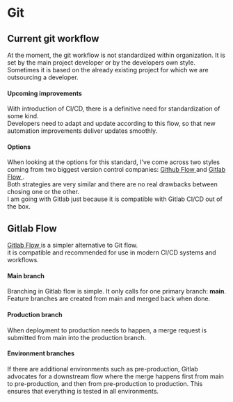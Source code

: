 # Git

## Current git workflow

At the moment, the git workflow is not standardized within organization. It is set by the main project developer or by the developers own style.  
Sometimes it is based on the already existing project for which we are outsourcing a developer.  

#### Upcoming improvements

With introduction of CI/CD, there is a definitive need for standardization of some kind.  
Developers need to adapt and update according to this flow, so that new automation improvements deliver updates smoothly.

#### Options

When looking at the options for this standard, I've come across two styles coming from two biggest version control companies:
[ Github Flow ]( https://guides.github.com/introduction/flow/ )
and
[ Gitlab Flow ]( https://docs.gitlab.com/ee/topics/gitlab_flow.html ).  
Both strategies are very similar and there are no real drawbacks between chosing one or the other.  
I am going with Gitlab just because it is compatible with Gitlab CI/CD out of the box.

## Gitlab Flow

[ Gitlab Flow ](https://docs.gitlab.com/ee/topics/gitlab_flow.html) is a simpler alternative to Git flow.  
it is compatible and recommended for use in modern CI/CD systems and workflows.

#### Main branch

Branching in Gitlab flow is simple. It only calls for one primary branch: **main**.  
Feature branches are created from main and merged back when done.  

#### Production branch

When deployment to production needs to happen, a merge request is submitted from main into the production branch.

#### Environment branches

If there are additional environments such as pre-production, Gitlab advocates for a downstream flow where the merge happens first from main to pre-production, and then from pre-production to production. This ensures that everything is tested in all environments.
